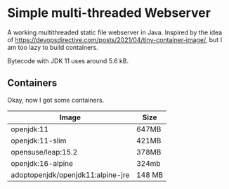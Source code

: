 # Simple multi-threaded Webserver 

A working multithreaded static file webserver in Java. Inspired by the idea of https://devopsdirective.com/posts/2021/04/tiny-container-image/, but I am too lazy to build containers.

Bytecode with JDK 11 uses around 5.6 kB.

## Containers
Okay, now I got some containers. 

|Image|Size|
|-|-|
|openjdk:11|647MB|
|openjdk:11-slim|421MB|
|opensuse/leap:15.2|378MB|
|openjdk:16-alpine|324mb
|adoptopenjdk/openjdk11:alpine-jre|148 MB|


